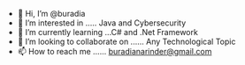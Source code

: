 - 👋 Hi, I’m @buradia
- 👀 I’m interested in ..... Java and Cybersecurity
- 🌱 I’m currently learning ...C# and .Net Framework
- 💞️ I’m looking to collaborate on ...... Any Technological Topic
- 📫 How to reach me ...... buradianarinder@gmail.com

<!---
buradia/buradia is a ✨ special ✨ repository because its `README.md` (this file) appears on your GitHub profile.
You can click the Preview link to take a look at your changes.
--->
